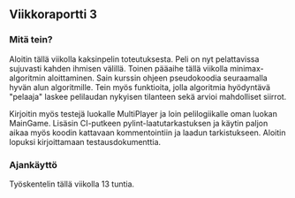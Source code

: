## Viikkoraportti 3

### Mitä tein?
Aloitin tällä viikolla kaksinpelin toteutuksesta. Peli on nyt pelattavissa sujuvasti kahden ihmisen välillä.
Toinen pääaihe tällä viikolla minimax-algoritmin aloittaminen. Sain kurssin ohjeen pseudokoodia seuraamalla
hyvän alun algoritmille. Tein myös funktioita, jolla algoritmia hyödyntävä "pelaaja" laskee pelilaudan nykyisen tilanteen
sekä arvioi mahdolliset siirrot. 

Kirjoitin myös testejä luokalle MultiPlayer ja loin pelilogiikalle oman luokan MainGame. Lisäsin CI-putkeen
pylint-laatutarkastuksen ja käytin paljon aikaa myös koodin kattavaan kommentointiin ja laadun tarkistukseen.
Aloitin lopuksi kirjoittamaan testausdokumenttia.


### Ajankäyttö

Työskentelin tällä viikolla 13 tuntia. 
